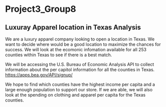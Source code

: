 # Project3_Group8

## Luxuray Apparel location in Texas Analysis

We are a luxury apparel company looking to open a location in Texas. We want to decide where would be a good location to maximize the chances for success. We will look at the ecomonic infomation available for all 253 counties within Texas to see if there is a best match.

We will be accessing the U.S. Bureau of Economic Analysis API to collect information about the per capitol information for all the counties in Texas.
https://apps.bea.gov/API/signup/

We hope to find which counties have the highest income per capita and a large enough population to support our store. If we are able, we will also look at the spending on clothing and apparel per capita for the Texas counties.